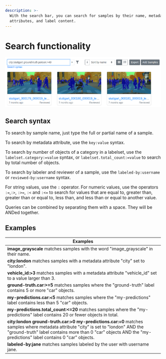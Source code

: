 ```yaml
---
description: >-
  With the search bar, you can search for samples by their name, metadata
  attributes, and label content.
---
```


# Search functionality

![Search by metadata attributes and label content](<.gitbook/assets/image (2).png>)

## Search syntax

To search by sample name, just type the full or partial name of a sample.

To search by metadata attribute, use the `key:value` syntax.

To search by number of objects of a category in a labelset, use the `labelset.category:=value` syntax, or  `labelset.total_count:=value` to search by total number of objects.

To search by labeler and reviewer of a sample, use the `labeled-by:username` or `reviewed-by:username` syntax.

For string values, use the `:` operator. For numeric values, use the operators `:=`,`:>`, `:>=`, `:<` and `:<=` to search for values that are equal to, greater than, greater than or equal to, less than, and less than or equal to another value.

Queries can be combined by separating them with a space. They will be ANDed together.

## Examples

| Examples                                                                                                                                                                                                                                              |
| ----------------------------------------------------------------------------------------------------------------------------------------------------------------------------------------------------------------------------------------------------- |
| **image_grayscale** matches samples with the word "image_grayscale" in their name.                                                                                                                                                                    |
| **city:london** matches samples with a metadata attribute "city" set to "london".                                                                                                                                                                     |
| **vehicle_id:>3** matches samples with a metadata attribute "vehicle_id" set to a value larger than 3.                                                                                                                                                |
| **ground-truth.car:>=5** matches samples where the "ground-truth" label contains 5 or more "car" objects.                                                                                                                                             |
| **my-predictions.car:<5** matches samples where the "my-predictions" label contains less than 5 "car" objects.                                                                                                                                        |
| **my-predictions.total_count:<=20** matches samples where the "my-predictions" label contains 20 or fewer objects in total.                                                                                                                           |
| **city:london ground-truth.car:>0 my-predictions.car:=0** matches samples where metadata attribute "city" is set to "london" AND the "ground-truth" label contains more than 0 "car" objects AND the "my-predictions" label contains 0 "car" objects. |
| **labeled-by:jane** matches samples labeled by the user with username jane.                                                                                                                                                                           |

